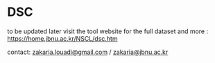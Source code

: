 # DSC
to be updated later
visit the tool website for the full dataset and more : https://home.jbnu.ac.kr/NSCL/dsc.htm

contact: 
zakaria.louadi@gmail.com /
zakaria@jbnu.ac.kr
